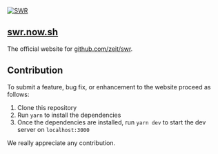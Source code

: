 [![SWR](https://assets.zeit.co/image/upload/v1572289618/swr/banner.png)](https://swr.now.sh)

## [swr.now.sh](https://swr.now.sh)

The official website for [github.com/zeit/swr](https://github.com/zeit/swr).

## Contribution

To submit a feature, bug fix, or enhancement to the website proceed as follows:

1. Clone this repository
2. Run `yarn` to install the dependencies
3. Once the dependencies are installed, run `yarn dev` to start the dev server on `localhost:3000`

We really appreciate any contribution.
